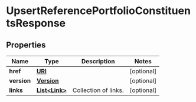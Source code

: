 

# UpsertReferencePortfolioConstituentsResponse

## Properties

Name | Type | Description | Notes
------------ | ------------- | ------------- | -------------
**href** | [**URI**](URI.md) |  |  [optional]
**version** | [**Version**](Version.md) |  |  [optional]
**links** | [**List&lt;Link&gt;**](Link.md) | Collection of links. |  [optional]



